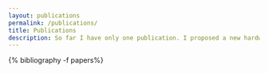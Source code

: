 ```yaml
---
layout: publications
permalink: /publications/
title: Publications
description: So far I have only one publication. I proposed a new hardware cryptography algorithm called "HyperLock", using memristor circuit and neural network algorithm. I presented the paper at ISCAS2022 in Austin, Texas, and I am now working on the device level implementation.
---
```

<div class="publications">
  {% bibliography -f papers%}
</div>